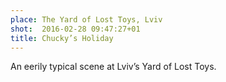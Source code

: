 ```yaml
---
place: The Yard of Lost Toys, Lviv
shot:  2016-02-28 09:47:27+01
title: Chucky’s Holiday
---
```


An eerily typical scene at Lviv’s Yard of Lost Toys.
